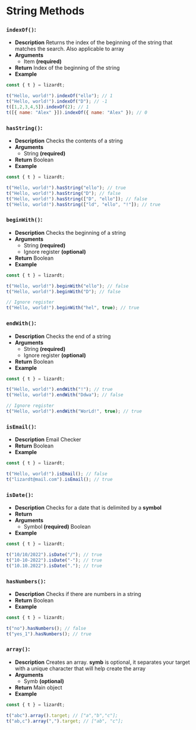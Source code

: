 # String Methods

### ```indexOf()```:
- **Description**
Returns the index of the beginning of the string that matches the search. Also applicable to array
- **Arguments**
  - Item **(required)**
- **Return**
Index of the beginning of the string
- **Example**
```Javascript
const { t } = lizardt;

t("Hello, world!").indexOf("ello"); // 1
t("Hello, world!").indexOf("D"); // -1
t([1,2,3,4,5]).indexOf(2); // 1
t([{ name: "Alex" }]).indexOf({ name: "Alex" }); // 0
```

### ```hasString()```:
- **Description**
Checks the contents of a string
- **Arguments**
  - String **(required)**
- **Return**
Boolean
- **Example**
```Javascript
const { t } = lizardt;

t("Hello, world!").hasString("ello"); // true
t("Hello, world!").hasString("D"); // false
t("Hello, world!").hasString(["D", "ello"]); // false
t("Hello, world!").hasString(["ld", "ello", "!"]); // true
```

### ```beginWith()```:
- **Description**
Checks the beginning of a string
- **Arguments**
  - String **(required)**
  - Ignore register **(optional)**
- **Return**
Boolean
- **Example**
```Javascript
const { t } = lizardt;

t("Hello, world!").beginWith("ello"); // false
t("Hello, world!").beginWith("D"); // false

// Ignore register
t("Hello, world!").beginWith("hel", true); // true
```

### ```endWith()```:
- **Description**
Checks the end of a string
- **Arguments**
  - String **(required)**
  - Ignore register **(optional)**
- **Return**
Boolean
- **Example**
```Javascript
const { t } = lizardt;

t("Hello, world!").endWith("!"); // true
t("Hello, world!").endWith("Ddwa"); // false

// Ignore register
t("Hello, world!").endWith("WorLd!", true); // true
```

### ```isEmail()```:
- **Description**
Email Checker
- **Return**
Boolean
- **Example**
```Javascript
const { t } = lizardt;

t("Hello, world!").isEmail(); // false
t("lizardt@mail.com").isEmail(); // true
```

### ```isDate()```:
- **Description**
Checks for a date that is delimited by a **symbol**
- **Return**
- **Arguments**
  - Symbol **(required)**
Boolean
- **Example**
```Javascript
const { t } = lizardt;

t("10/10/2022").isDate("/"); // true
t("10-10-2022").isDate("-"); // true
t("10.10.2022").isDate("."); // true
```

### ```hasNumbers()```:
- **Description**
Checks if there are numbers in a string
- **Return**
Boolean
- **Example**
```Javascript
const { t } = lizardt;

t("no").hasNumbers(); // false
t("yes_1").hasNumbers(); // true
```

### ```array()```:
- **Description**
Creates an array. **symb** is optional, it separates your target with a unique character that will help create the array
- **Arguments**
  - Symb **(optional)**
- **Return**
Main object
- **Example**
```Javascript
const { t } = lizardt;

t("abc").array().target; // ["a","b","c"];
t("ab,c").array(",").target; // ["ab", "c"];
```